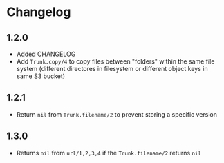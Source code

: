 # Changelog

## 1.2.0

- Added CHANGELOG
- Add `Trunk.copy/4` to copy files between "folders" within the same file system (different directores in filesystem or different object keys in same S3 bucket)

## 1.2.1

- Return `nil` from `Trunk.filename/2` to prevent storing a specific version

## 1.3.0

- Returns `nil` from `url/1,2,3,4` if the `Trunk.filename/2` returns `nil`

